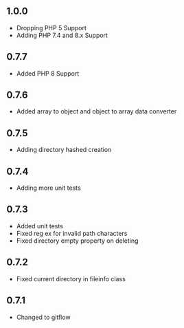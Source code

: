 1.0.0
-----
- Dropping PHP 5 Support
- Adding PHP 7.4 and 8.x Support

0.7.7
-----
- Added PHP 8 Support

0.7.6
-----
- Added array to object and object to array data converter

0.7.5
-----
- Adding directory hashed creation

0.7.4
-----
- Adding more unit tests

0.7.3
-----
- Added unit tests
- Fixed reg ex for invalid path characters
- Fixed directory empty property on deleting

0.7.2
-----
- Fixed current directory in fileinfo class

0.7.1
-----
- Changed to gitflow
